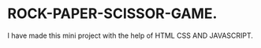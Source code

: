 # ROCK-PAPER-SCISSOR-GAME.
I have made this mini  project with the help of HTML CSS AND JAVASCRIPT.

